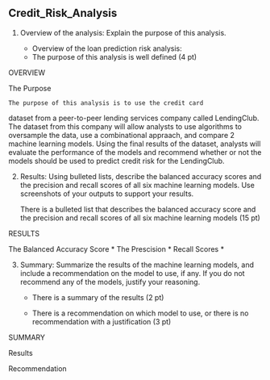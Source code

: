 ## Credit_Risk_Analysis


1. Overview of the analysis: Explain the purpose of this analysis.

	* Overview of the loan prediction risk analysis:

	- The purpose of this analysis is well defined (4 pt)

OVERVIEW

The Purpose

	The purpose of this analysis is to use the credit card
dataset from a peer-to-peer lending services company called
LendingClub. The dataset from this company will allow analysts
to use algorithms to oversample the data, use a combinational
appraach, and compare 2 machine learning models. Using the 
final results of the dataset, analysts will evaluate the performance
of the models and recommend whether or not the models
should be used to predict credit risk for the LendingClub. 



2. Results: Using bulleted lists, describe the balanced accuracy 
scores and the precision and recall scores of all six machine learning 
models. Use screenshots of your outputs to support your results.

	There is a bulleted list that describes the balanced 
	accuracy score and the precision and recall scores of all 
	six machine learning models (15 pt)

RESULTS

The Balanced Accuracy Score
	* 
The Prescision
	*
Recall Scores
	*

3. Summary: Summarize the results of the machine learning models, and include a recommendation on the model to use, if any. 
If you do not recommend any of the models, justify your reasoning.


	- There is a summary of the results (2 pt)
	
	- There is a recommendation on which model to use, 
	   or there is no recommendation with a justification (3 pt)


SUMMARY

Results

Recommendation


